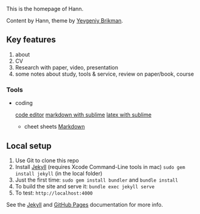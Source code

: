 This is the homepage of Hann.

Content by Hann, theme by  [Yevgeniy Brikman](http://www.ybrikman.com).

## Key features
1. about 
2. CV
3. Research with paper, video, presentation
4. some notes about study, tools & service, review on paper/book,
course

### Tools
* coding

  [code editor](http://code.tutsplus.com/courses/perfect-workflow-in-sublime-text-2)
  [markdown with sublime](http://plaintext-productivity.net/2-04-how-to-set-up-sublime-text-for-markdown-editing.html)
  [latex with sublime]()

  * cheet sheets
  [Markdown](https://github.com/adam-p/markdown-here/wiki/Markdown-Cheatsheet)

## Local setup

1. Use Git to clone this repo
2. Install [Jekyll](http://jekyllrb.com/docs/installation/) (requires Xcode Command-Line tools in mac)
`sudo gem install jekyll` (in the local folder)
1. Just the first time: `sudo gem install bundler` and `bundle install`
1. To build the site and serve it: `bundle exec jekyll serve`
1. To test: `http://localhost:4000`

See the [Jekyll](http://jekyllrb.com/) and [GitHub Pages](https://pages.github.com/)
documentation for more info.